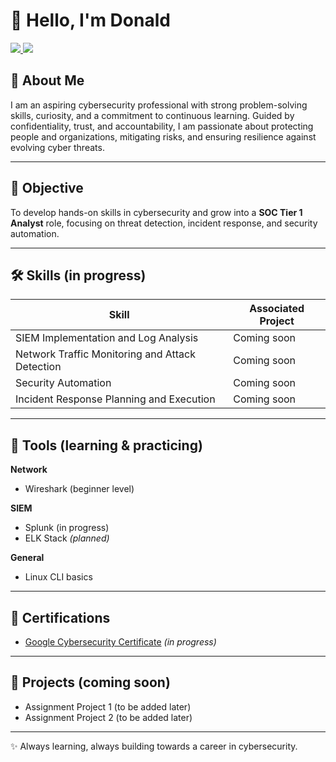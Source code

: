 # 👋 Hello, I'm Donald  

<a href="https://www.linkedin.com/in/donald-kalu-35604b375/">
  <img src="https://img.shields.io/badge/LinkedIn-0072B1?style=for-the-badge&logo=linkedin&logoColor=white"/>
</a>
<a href="https://www.linkedin.com/in/donald-kalu-35604b375"><img src="https://img.shields.io/badge/LinkedIn-0072B1?style=for-the-badge&logo=linkedin&logoColor=white&v=2"/> </a>


## 🔐 About Me  
I am an aspiring cybersecurity professional with strong problem-solving skills, curiosity, and a commitment to continuous learning. Guided by confidentiality, trust, and accountability, I am passionate about protecting people and organizations, mitigating risks, and ensuring resilience against evolving cyber threats.

---

## 🎯 Objective  
To develop hands-on skills in cybersecurity and grow into a **SOC Tier 1 Analyst** role, focusing on threat detection, incident response, and security automation.  

---

## 🛠️ Skills (in progress)  

| Skill                                         | Associated Project       |
|-----------------------------------------------|--------------------------|
| SIEM Implementation and Log Analysis          | Coming soon              |
| Network Traffic Monitoring and Attack Detection | Coming soon              |
| Security Automation                          | Coming soon              |
| Incident Response Planning and Execution      | Coming soon              |

---

## 🧰 Tools (learning & practicing)  

**Network**  
- Wireshark (beginner level)  

**SIEM**  
- Splunk (in progress)  
- ELK Stack *(planned)*  

**General**  
- Linux CLI basics  

---

## 📜 Certifications  
- [Google Cybersecurity Certificate](https://grow.google/certificates/cybersecurity/) *(in progress)*  

---

## 🚀 Projects (coming soon)  
- Assignment Project 1 (to be added later)  
- Assignment Project 2 (to be added later)  

---

✨ Always learning, always building towards a career in cybersecurity.  
